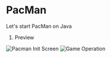 # PacMan
Let's start PacMan on Java
1. Preview

![Pacman Init Screen](https://user-images.githubusercontent.com/96816327/160403312-b39ed6fd-5fc8-4c30-ab03-9da06021336b.PNG)
![Game Operation](https://user-images.githubusercontent.com/96816327/160403439-894c82e4-6e5e-4417-bca3-e38a0e7f8ed3.PNG)


